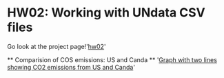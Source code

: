 # HW02: Working with UNdata CSV files 

Go look at the project page!'[hw02](https://github.com/mikeizbicki/cmc-csci040/tree/2020fall/hw_02)'

** Comparision of COS emissions: US and Canda **
'[Graph with two lines showing CO2 emissions from US and Canda](CO2emissions.png)'